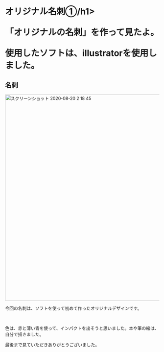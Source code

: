 <h1>オリジナル名刺①/h1>
<p>「オリジナルの名刺」を作って見たよ。</p>
<p>使用したソフトは、illustratorを使用しました。</p>
<h2>名刺</h2>
<img width="673" alt="スクリーンショット 2020-08-20 2 18 45" src="https://user-images.githubusercontent.com/69723183/90668749-7fc26800-e28b-11ea-819c-e50b84aadac6.png">
<p>今回の名刺は、ソフトを使って初めて作ったオリジナルデザインです。</p><br>
<p>色は、赤と薄い青を使って、インパクトを出そうと思いました。本や筆の絵は、自分で描きました。</p>
  
 <p>最後まで見ていただきありがとうございました。</p>
